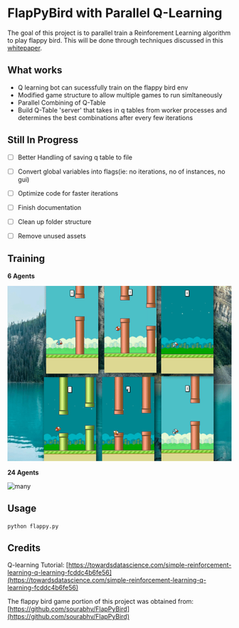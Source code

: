 # FlapPyBird with Parallel Q-Learning

The goal of this project is to parallel train a Reinforement Learning algorithm to play flappy bird. This will be done through techniques discussed in this [whitepaper](https://arxiv.org/pdf/1507.04296.pdf).

## What works
- Q learning bot can sucessfully train on the flappy bird env
- Modified game structure to allow multiple games to run simltaneously
- Parallel Combining of Q-Table 
- Build Q-Table 'server' that takes in q tables from worker processes and determines the best combinations after every few iterations

## Still In Progress

- [ ] Better Handling of saving q table to file
- [ ] Convert global variables into flags(ie: no iterations, no of instances, no gui)
- [ ] Optimize code for faster iterations
- [ ] Finish documentation
- [ ] Clean up folder structure
- [ ] Remove unused assets


## Training

**6 Agents**

![flappy_training](flappy_training.gif)

**24 Agents**

![many](many.gif)

## Usage

`python flappy.py`

## Credits
Q-learning Tutorial:
[https://towardsdatascience.com/simple-reinforcement-learning-q-learning-fcddc4b6fe56](https://towardsdatascience.com/simple-reinforcement-learning-q-learning-fcddc4b6fe56)

The flappy bird game portion of this project was obtained from:
[https://github.com/sourabhv/FlapPyBird](https://github.com/sourabhv/FlapPyBird)
